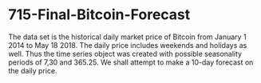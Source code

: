 # 715-Final-Bitcoin-Forecast

The data set is the historical daily market price of Bitcoin from January 1 2014 to May 18 2018. The daily price includes weekends and holidays as well. Thus the time series object was created with possible seasonality periods of 7,30 and 365.25. We shall attempt to make a 10-day forecast on the daily price. 

